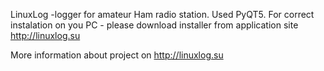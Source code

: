 LinuxLog  -logger for amateur Ham radio station.
Used PyQT5.
For correct instalation on you PC - please download installer from application site http://linuxlog.su

More information about project on http://linuxlog.su
